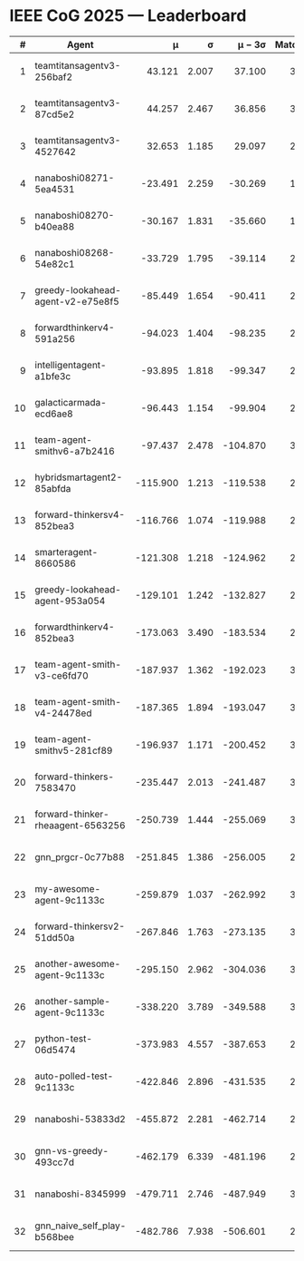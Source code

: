 # IEEE CoG 2025 — Leaderboard

| # | Agent | μ | σ | μ − 3σ | Matches | Updated |
|---:|---|---:|---:|---:|---:|---|
| 1 | teamtitansagentv3-256baf2 | 43.121 | 2.007 | 37.100 | 3220 | 2025-08-27 22:12 |
| 2 | teamtitansagentv3-87cd5e2 | 44.257 | 2.467 | 36.856 | 3100 | 2025-08-27 22:12 |
| 3 | teamtitansagentv3-4527642 | 32.653 | 1.185 | 29.097 | 2980 | 2025-08-27 22:12 |
| 4 | nanaboshi08271-5ea4531 | -23.491 | 2.259 | -30.269 | 1320 | 2025-08-27 22:12 |
| 5 | nanaboshi08270-b40ea88 | -30.167 | 1.831 | -35.660 | 1958 | 2025-08-27 22:12 |
| 6 | nanaboshi08268-54e82c1 | -33.729 | 1.795 | -39.114 | 2818 | 2025-08-27 22:12 |
| 7 | greedy-lookahead-agent-v2-e75e8f5 | -85.449 | 1.654 | -90.411 | 2594 | 2025-08-27 22:12 |
| 8 | forwardthinkerv4-591a256 | -94.023 | 1.404 | -98.235 | 2595 | 2025-08-27 22:12 |
| 9 | intelligentagent-a1bfe3c | -93.895 | 1.818 | -99.347 | 2720 | 2025-08-27 22:12 |
| 10 | galacticarmada-ecd6ae8 | -96.443 | 1.154 | -99.904 | 2900 | 2025-08-27 22:12 |
| 11 | team-agent-smithv6-a7b2416 | -97.437 | 2.478 | -104.870 | 3440 | 2025-08-27 22:12 |
| 12 | hybridsmartagent2-85abfda | -115.900 | 1.213 | -119.538 | 2692 | 2025-08-27 22:12 |
| 13 | forward-thinkersv4-852bea3 | -116.766 | 1.074 | -119.988 | 2670 | 2025-08-27 22:12 |
| 14 | smarteragent-8660586 | -121.308 | 1.218 | -124.962 | 2486 | 2025-08-27 22:12 |
| 15 | greedy-lookahead-agent-953a054 | -129.101 | 1.242 | -132.827 | 2954 | 2025-08-27 22:12 |
| 16 | forwardthinkerv4-852bea3 | -173.063 | 3.490 | -183.534 | 2411 | 2025-08-27 22:12 |
| 17 | team-agent-smith-v3-ce6fd70 | -187.937 | 1.362 | -192.023 | 3274 | 2025-08-27 22:12 |
| 18 | team-agent-smith-v4-24478ed | -187.365 | 1.894 | -193.047 | 3074 | 2025-08-27 22:12 |
| 19 | team-agent-smithv5-281cf89 | -196.937 | 1.171 | -200.452 | 3280 | 2025-08-27 22:12 |
| 20 | forward-thinkers-7583470 | -235.447 | 2.013 | -241.487 | 3180 | 2025-08-27 22:12 |
| 21 | forward-thinker-rheaagent-6563256 | -250.739 | 1.444 | -255.069 | 3246 | 2025-08-27 22:12 |
| 22 | gnn_prgcr-0c77b88 | -251.845 | 1.386 | -256.005 | 2680 | 2025-08-27 22:12 |
| 23 | my-awesome-agent-9c1133c | -259.879 | 1.037 | -262.992 | 3940 | 2025-08-27 22:12 |
| 24 | forward-thinkersv2-51dd50a | -267.846 | 1.763 | -273.135 | 3386 | 2025-08-27 22:12 |
| 25 | another-awesome-agent-9c1133c | -295.150 | 2.962 | -304.036 | 3500 | 2025-08-27 22:12 |
| 26 | another-sample-agent-9c1133c | -338.220 | 3.789 | -349.588 | 3240 | 2025-08-27 22:12 |
| 27 | python-test-06d5474 | -373.983 | 4.557 | -387.653 | 2510 | 2025-08-27 22:12 |
| 28 | auto-polled-test-9c1133c | -422.846 | 2.896 | -431.535 | 2660 | 2025-08-27 22:12 |
| 29 | nanaboshi-53833d2 | -455.872 | 2.281 | -462.714 | 2680 | 2025-08-27 22:12 |
| 30 | gnn-vs-greedy-493cc7d | -462.179 | 6.339 | -481.196 | 2900 | 2025-08-27 22:12 |
| 31 | nanaboshi-8345999 | -479.711 | 2.746 | -487.949 | 3150 | 2025-08-27 22:12 |
| 32 | gnn_naive_self_play-b568bee | -482.786 | 7.938 | -506.601 | 2320 | 2025-08-27 22:12 |
